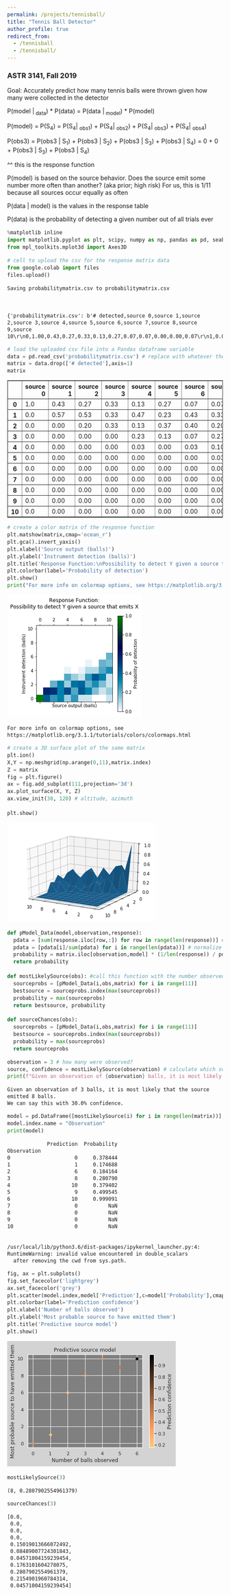 ```yaml
---
permalink: /projects/tennisball/
title: "Tennis Ball Detector"
author_profile: true
redirect_from: 
  - /tennisball
  - /tennisball/
---
```


### ASTR 3141, Fall 2019

Goal: Accurately predict how many tennis balls were thrown given how many were collected in the detector

P(model \|<sub> data</sub>) * P(data) = P(data \|<sub> model</sub>) * P(model)

P(model) = P(S<sub>4</sub>) = P(S<sub>4</sub>\| <sub>obs1</sub>) + P(S<sub>4</sub>\| <sub>obs2</sub>) + P(S<sub>4</sub>\| <sub>obs3</sub>) + P(S<sub>4</sub>\| <sub>obs4</sub>)

P(obs3) = P(obs3 \| S<sub>1</sub>) + P(obs3 \| S<sub>2</sub>) + P(obs3 \| S<sub>3</sub>) + P(obs3 \| S<sub>4</sub>) = 0 + 0 + P(obs3 \| S<sub>3</sub>) + P(obs3 \| S<sub>4</sub>)

^^ this is the response function

P(model) is based on the source behavior. Does the source emit some number more often than another? (aka prior; high risk) For us, this is 1/11 because all sources occur equally as often

P(data \| model) is the values in the response table

P(data) is the probability of detecting a given number out of all trials ever


```python
%matplotlib inline
import matplotlib.pyplot as plt, scipy, numpy as np, pandas as pd, seaborn as sns
from mpl_toolkits.mplot3d import Axes3D
```


```python
# cell to upload the csv for the response matrix data
from google.colab import files
files.upload()
```

    Saving probabilitymatrix.csv to probabilitymatrix.csv
    


    {'probabilitymatrix.csv': b'# detected,source 0,source 1,source 2,source 3,source 4,source 5,source 6,source 7,source 8,source 9,source 10\r\n0,1.00,0.43,0.27,0.33,0.13,0.27,0.07,0.07,0.00,0.00,0.07\r\n1,0.00,0.57,0.53,0.33,0.47,0.23,0.43,0.33,0.17,0.07,0.13\r\n2,0.00,0.00,0.20,0.33,0.13,0.37,0.40,0.20,0.30,0.17,0.07\r\n3,0.00,0.00,0.00,0.00,0.23,0.13,0.07,0.27,0.43,0.33,0.07\r\n4,0.00,0.00,0.00,0.00,0.03,0.00,0.03,0.10,0.10,0.23,0.30\r\n5,0.00,0.00,0.00,0.00,0.00,0.00,0.00,0.03,0.00,0.20,0.17\r\n6,0.00,0.00,0.00,0.00,0.00,0.00,0.00,0.00,0.00,0.00,0.20\r\n7,0.00,0.00,0.00,0.00,0.00,0.00,0.00,0.00,0.00,0.00,0.00\r\n8,0.00,0.00,0.00,0.00,0.00,0.00,0.00,0.00,0.00,0.00,0.00\r\n9,0.00,0.00,0.00,0.00,0.00,0.00,0.00,0.00,0.00,0.00,0.00\r\n10,0.00,0.00,0.00,0.00,0.00,0.00,0.00,0.00,0.00,0.00,0.00'}




```python
# load the uploaded csv file into a Pandas dataframe variable
data = pd.read_csv('probabilitymatrix.csv') # replace with whatever the file name that you uploaded is
matrix = data.drop(['# detected'],axis=1)
matrix
```




<div>
<table border="1" class="dataframe">
  <thead>
    <tr style="text-align: right;">
      <th></th>
      <th>source 0</th>
      <th>source 1</th>
      <th>source 2</th>
      <th>source 3</th>
      <th>source 4</th>
      <th>source 5</th>
      <th>source 6</th>
      <th>source 7</th>
      <th>source 8</th>
      <th>source 9</th>
      <th>source 10</th>
    </tr>
  </thead>
  <tbody>
    <tr>
      <th>0</th>
      <td>1.0</td>
      <td>0.43</td>
      <td>0.27</td>
      <td>0.33</td>
      <td>0.13</td>
      <td>0.27</td>
      <td>0.07</td>
      <td>0.07</td>
      <td>0.00</td>
      <td>0.00</td>
      <td>0.07</td>
    </tr>
    <tr>
      <th>1</th>
      <td>0.0</td>
      <td>0.57</td>
      <td>0.53</td>
      <td>0.33</td>
      <td>0.47</td>
      <td>0.23</td>
      <td>0.43</td>
      <td>0.33</td>
      <td>0.17</td>
      <td>0.07</td>
      <td>0.13</td>
    </tr>
    <tr>
      <th>2</th>
      <td>0.0</td>
      <td>0.00</td>
      <td>0.20</td>
      <td>0.33</td>
      <td>0.13</td>
      <td>0.37</td>
      <td>0.40</td>
      <td>0.20</td>
      <td>0.30</td>
      <td>0.17</td>
      <td>0.07</td>
    </tr>
    <tr>
      <th>3</th>
      <td>0.0</td>
      <td>0.00</td>
      <td>0.00</td>
      <td>0.00</td>
      <td>0.23</td>
      <td>0.13</td>
      <td>0.07</td>
      <td>0.27</td>
      <td>0.43</td>
      <td>0.33</td>
      <td>0.07</td>
    </tr>
    <tr>
      <th>4</th>
      <td>0.0</td>
      <td>0.00</td>
      <td>0.00</td>
      <td>0.00</td>
      <td>0.03</td>
      <td>0.00</td>
      <td>0.03</td>
      <td>0.10</td>
      <td>0.10</td>
      <td>0.23</td>
      <td>0.30</td>
    </tr>
    <tr>
      <th>5</th>
      <td>0.0</td>
      <td>0.00</td>
      <td>0.00</td>
      <td>0.00</td>
      <td>0.00</td>
      <td>0.00</td>
      <td>0.00</td>
      <td>0.03</td>
      <td>0.00</td>
      <td>0.20</td>
      <td>0.17</td>
    </tr>
    <tr>
      <th>6</th>
      <td>0.0</td>
      <td>0.00</td>
      <td>0.00</td>
      <td>0.00</td>
      <td>0.00</td>
      <td>0.00</td>
      <td>0.00</td>
      <td>0.00</td>
      <td>0.00</td>
      <td>0.00</td>
      <td>0.20</td>
    </tr>
    <tr>
      <th>7</th>
      <td>0.0</td>
      <td>0.00</td>
      <td>0.00</td>
      <td>0.00</td>
      <td>0.00</td>
      <td>0.00</td>
      <td>0.00</td>
      <td>0.00</td>
      <td>0.00</td>
      <td>0.00</td>
      <td>0.00</td>
    </tr>
    <tr>
      <th>8</th>
      <td>0.0</td>
      <td>0.00</td>
      <td>0.00</td>
      <td>0.00</td>
      <td>0.00</td>
      <td>0.00</td>
      <td>0.00</td>
      <td>0.00</td>
      <td>0.00</td>
      <td>0.00</td>
      <td>0.00</td>
    </tr>
    <tr>
      <th>9</th>
      <td>0.0</td>
      <td>0.00</td>
      <td>0.00</td>
      <td>0.00</td>
      <td>0.00</td>
      <td>0.00</td>
      <td>0.00</td>
      <td>0.00</td>
      <td>0.00</td>
      <td>0.00</td>
      <td>0.00</td>
    </tr>
    <tr>
      <th>10</th>
      <td>0.0</td>
      <td>0.00</td>
      <td>0.00</td>
      <td>0.00</td>
      <td>0.00</td>
      <td>0.00</td>
      <td>0.00</td>
      <td>0.00</td>
      <td>0.00</td>
      <td>0.00</td>
      <td>0.00</td>
    </tr>
  </tbody>
</table>
</div>




```python
# create a color matrix of the response function
plt.matshow(matrix,cmap='ocean_r')
plt.gca().invert_yaxis()
plt.xlabel('Source output (balls)')
plt.ylabel('Instrument detection (balls)')
plt.title('Response Function:\nPossibility to detect Y given a source that emits X',pad=30)
plt.colorbar(label='Probability of detection')
plt.show()
print("For more info on colormap options, see https://matplotlib.org/3.1.1/tutorials/colors/colormaps.html")
```


![png](https://raw.githubusercontent.com/cgobat/cgobat.github.io/master/images/output_5_0.png)


    For more info on colormap options, see https://matplotlib.org/3.1.1/tutorials/colors/colormaps.html
    


```python
# create a 3D surface plot of the same matrix
plt.ion()
X,Y = np.meshgrid(np.arange(0,11),matrix.index)
Z = matrix
fig = plt.figure()
ax = fig.add_subplot(111,projection='3d')
ax.plot_surface(X, Y, Z)
ax.view_init(30, 120) # altitude, azimuth

plt.show()
```


![png](https://raw.githubusercontent.com/cgobat/cgobat.github.io/master/images/output_6_0.png)



```python
def pModel_Data(model,observation,response):
  pdata = [sum(response.iloc[row,:]) for row in range(len(response))] # total percentage of occurences for each observation count across all trials
  pdata = [pdata[i]/sum(pdata) for i in range(len(pdata))] # normalize it
  probability = matrix.iloc[observation,model] * (1/len(response)) / pdata[observation] # Bayesian statistic formula as outlined in the header
  return probability

def mostLikelySource(obs): #call this function with the number observed as the argument to pick which source is most likely to have thrown that number
  sourceprobs = [pModel_Data(i,obs,matrix) for i in range(11)]
  bestsource = sourceprobs.index(max(sourceprobs))
  probability = max(sourceprobs)
  return bestsource, probability

def sourceChances(obs):
  sourceprobs = [pModel_Data(i,obs,matrix) for i in range(11)]
  bestsource = sourceprobs.index(max(sourceprobs))
  probability = max(sourceprobs)
  return sourceprobs
```


```python
observation = 3 # how many were observed?
source, confidence = mostLikelySource(observation) # calculate which source is most likely to have resulted in this observation
print(f"Given an observation of {observation} balls, it is most likely that the source emitted {source} balls.\nWe can say this with {round(confidence*100,1)}% confidence.")
```

    Given an observation of 3 balls, it is most likely that the source emitted 8 balls.
    We can say this with 30.0% confidence.
    


```python
model = pd.DataFrame([mostLikelySource(i) for i in range(len(matrix))],columns={'Prediction','Probability'})
model.index.name = "Observation"
print(model)
```

                 Prediction  Probability
    Observation                         
    0                     0     0.378444
    1                     1     0.174688
    2                     6     0.184164
    3                     8     0.280790
    4                    10     0.379402
    5                     9     0.499545
    6                    10     0.999091
    7                     0          NaN
    8                     0          NaN
    9                     0          NaN
    10                    0          NaN
    

    /usr/local/lib/python3.6/dist-packages/ipykernel_launcher.py:4: RuntimeWarning: invalid value encountered in double_scalars
      after removing the cwd from sys.path.
    


```python
fig, ax = plt.subplots()
fig.set_facecolor('lightgrey')
ax.set_facecolor('grey')
plt.scatter(model.index,model['Prediction'],c=model['Probability'],cmap='copper_r',marker='P')
plt.colorbar(label='Prediction confidence')
plt.xlabel('Number of balls observed')
plt.ylabel('Most probable source to have emitted them')
plt.title('Predictive source model')
plt.show()
```


![png](https://raw.githubusercontent.com/cgobat/cgobat.github.io/master/images/output_10_0.png)



```python
mostLikelySource(3)
```




    (8, 0.2807902554961379)




```python
sourceChances(3)
```




    [0.0,
     0.0,
     0.0,
     0.0,
     0.15019013666072492,
     0.08489007724301843,
     0.04571004159239454,
     0.1763101604278075,
     0.2807902554961379,
     0.2154901960784314,
     0.04571004159239454]


